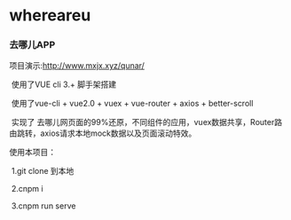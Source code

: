 # whereareu

### 去哪儿APP
  
  项目演示:http://www.mxjx.xyz/qunar/

​	使用了VUE cli 3.+ 脚手架搭建

​	使用了vue-cli + vue2.0 + vuex + vue-router + axios + better-scroll

​	实现了 去哪儿网页面的99%还原，不同组件的应用，vuex数据共享，Router路由跳转，axios请求本地mock数据以及页面滚动特效。

 使用本项目：

​	1.git clone 到本地

​	2.cnpm i

​	3.cnpm run serve
